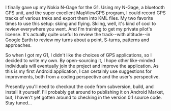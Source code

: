 I finally gave up my Nokia N-Gage for the G1.  Using my N-Gage, a bluetooth GPS unit, and the super excellent MapViewGPS program, I could record GPS tracks of various treks and export them into KML files.  My two favorite times to use this setup: skiing and flying.  Skiing, well, it's kind of cool to review everywhere you went.  And I'm training to get my private pilot's license.  It's actually quite useful to review the track--with altitude--in Google Earth to review my turns about a point, S-turns, patterns and approaches.

So when I got my G1, I didn't like the choices of GPS applications, so I decided to write my own.  By open-sourcing it, I hope other like-minded individuals will eventually join the project and improve the application.  As this is my first Android application, I can certainly use suggestions for improvments, both from a coding perspective and the user's perspective.

Presently you'll need to checkout the code from subversion, build, and install it yourself.  I'll probably get around to publishing it on Android Market, but, I haven't yet gotten around to checking in the version 0.1 source code.  Stay tuned...
